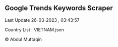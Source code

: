 

## Google Trends Keywords Scraper 
 
Last Update 26-03-2023 , 03:43:57

Country List :
VIETNAM.json



© Abdul Muttaqin 
